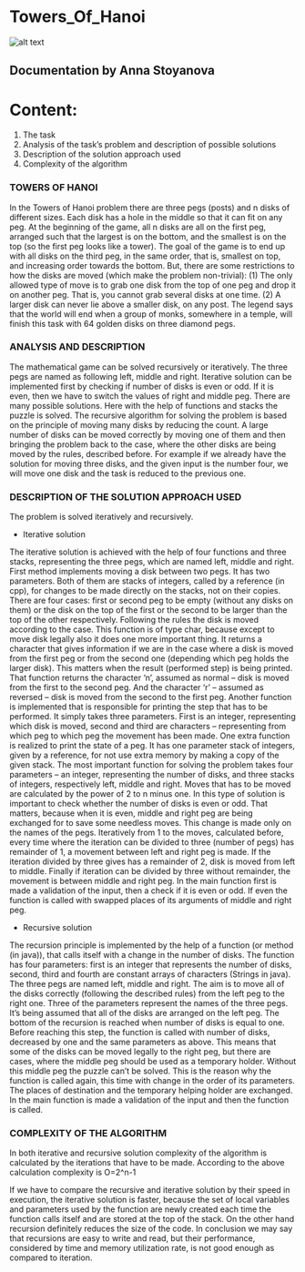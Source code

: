 # **Towers_Of_Hanoi**

![alt text](TOH.png)

## Documentation by Anna Stoyanova

# Content:
1. The task
2. Analysis of the task’s problem and description of possible solutions
3. Description of the solution approach used
4. Complexity of the algorithm

### TOWERS OF HANOI
In the Towers of Hanoi problem there are three pegs (posts) and n disks of different sizes. Each disk has a hole in the middle so that it can fit on any peg. At the beginning of the game, all n disks are all on the first peg, arranged such that the largest is on the bottom, and the smallest is on the top (so the first peg looks like a tower). The goal of the game is to end up with all disks on the third peg, in the same order, that is, smallest on top, and increasing order towards the bottom. But, there are some restrictions to how the disks are moved (which make the problem non-trivial): (1) The only allowed type of move is to grab one disk from the top of one peg and drop it on another peg. That is, you cannot grab several disks at one time. (2) A larger disk can never lie above a smaller disk, on any post. The legend says that the world will end when a group of monks, somewhere in a temple, will finish this task with 64 golden disks on three diamond pegs.

### ANALYSIS AND DESCRIPTION

The mathematical game can be solved recursively or iteratively. 
The three pegs are named as following left, middle and right.
Iterative solution can be implemented first by checking if number of disks is even or odd. If it is even, then we have to switch the values of right and middle peg. There are many possible solutions. Here with the help of functions and stacks the puzzle is solved. 
The recursive algorithm for solving the problem is based on the principle of moving many disks by reducing the count. A large number of disks can be moved correctly by moving one of them and then bringing the problem back to the case, where the other disks are being moved by the rules, described before. For example if we already have the solution for moving three disks, and the given input is the number four, we will move one disk and the task is reduced to the previous one. 

### DESCRIPTION OF THE SOLUTION APPROACH USED
The problem is solved iteratively and recursively.

* Iterative solution

The iterative solution is achieved with the help of four functions and three stacks, representing the three pegs, which are named left, middle and right. First method implements moving a disk between two pegs. It has two parameters. Both of them are stacks of integers, called by a reference (in cpp), for changes to be made directly on the stacks, not on their copies. There are four cases: first or second peg to be empty (without any disks on them) or the disk on the top of the first or the second to be larger than the top of the other respectively. Following the rules the disk is moved according to the case. This function is of type char, because except to move disk legally also it does one more important thing. It returns a character that gives information if we are in the case where a disk is moved from the first peg or from the second one (depending which peg holds the larger disk). This matters when the result (performed step) is being printed. That function returns the character ‘n’, assumed as normal – disk is moved from the first to the second peg. And the character ‘r’  –  assumed as reversed – disk is moved from the second to the first peg. 
Another function is implemented that is responsible for printing the step that has to be performed. It simply takes three parameters. First is an integer, representing which disk is moved, second and third are characters – representing from which peg to which peg the movement has been made. 
One extra function is realized to print the state of a peg. It has one parameter stack of integers, given by a reference, for not use extra memory by making a copy of the given stack. 
The most important function for solving the problem takes four parameters – an integer, representing the number of disks, and three stacks of integers, respectively left, middle and right. Moves that has to be moved are calculated by the power of 2 to n minus one. In this type of solution is important to check whether the number of disks is even or odd. That matters, because when it is even, middle and right peg are being exchanged for to save some needless moves. This change is made only on the names of the pegs. Iteratively from 1 to the moves, calculated before, every time where the iteration can be divided to three (number of pegs) has remainder of 1, a movement between left and right peg is made. If the iteration divided by three gives has a remainder of 2, disk is moved from left to middle. Finally if iteration can be divided by three without remainder, the movement is between middle and right peg. 
In the main function first is made a validation of the input, then a check if it is even or odd. If even the function is called with swapped places of its arguments of middle and right peg.

* Recursive solution 

The recursion principle is implemented by the help of a function (or method (in java)), that calls itself with a change in the number of disks. The function has four parameters: first is an integer that represents the number of disks, second, third and fourth are constant arrays of characters (Strings in java). The three pegs are named left, middle and right. The aim is to move all of the disks correctly (following the described rules) from the left peg to the right one. Three of the parameters represent the names of the three pegs. It’s being assumed that all of the disks are arranged on the left peg. 
The bottom of the recursion is reached when number of disks is equal to one. Before reaching this step, the function is called with number of disks, decreased by one and the same parameters as above. This means that some of the disks can be moved legally to the right peg, but there are cases, where the middle peg should be used as a temporary holder. Without this middle peg the puzzle can’t be solved. This is the reason why the function is called again, this time with change in the order of its parameters. The places of destination and the temporary helping holder are exchanged. In the main function is made a validation of the input and then the function is called.

###	COMPLEXITY OF THE ALGORITHM

In both iterative and recursive solution complexity of the algorithm is calculated by the iterations that have to be made. According to the above calculation complexity is
 O=2^n-1
 
If we have to compare the recursive and iterative solution by their speed in execution, the iterative solution is faster, because the set of local variables and parameters used by the function are newly created each time the function calls itself and are stored at the top of the stack. On the other hand recursion definitely reduces the size of the code. 
In conclusion we may say that recursions are easy to write and read, but their performance, considered by time and memory utilization rate, is not good enough as compared to iteration.

